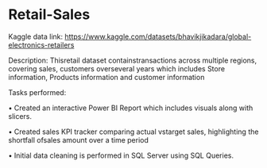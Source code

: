 # Retail-Sales

Kaggle data link: https://www.kaggle.com/datasets/bhavikjikadara/global-electronics-retailers

Description: 
Thisretail dataset containstransactions across multiple regions, covering sales, customers overseveral years which
includes Store information, Products information and customer information

Tasks performed:

• Created an interactive Power BI Report which includes visuals along with slicers.

• Created sales KPI tracker comparing actual vstarget sales, highlighting the shortfall ofsales amount over a time period

• Initial data cleaning is performed in SQL Server using SQL Queries.
